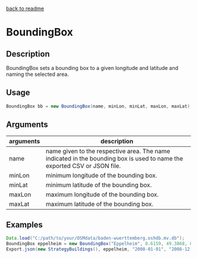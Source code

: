 
[back to readme](../../../)

# BoundingBox

## Description

BoundingBox sets a bounding box to a given longitude and latitude and naming the selected area.

## Usage

```java
BoundingBox bb = new BoundingBox(name, minLon, minLat, maxLon, maxLat);
```

## Arguments

| arguments | description                                                  |
| --------- | ------------------------------------------------------------ |
| name      | name given to the respective area. The name indicated in the bounding box is used to name the exported CSV or JSON file. |
| minLon    | minimum longitude of the bounding box.                       |
| minLat    | minimum latitude of the bounding box.                        |
| maxLon    | maximum longitude of the bounding box.                       |
| maxLat    | maximum latitude of the bounding box.                        |



## Examples

```java
Data.load("C:/path/to/your/OSMdata/baden-wuerttemberg.oshdb.mv.db");
BoundingBox eppelheim = new BoundingBox("Eppelheim", 8.6159, 49.3868, 8.6555, 49.4153); // creating an bounding box object, in which name and location are set
Export.json(new StrategyBuildings(), eppelheim, "2008-01-01", "2008-12-31", Col.BASIC_INFORMATION, Col.TAGS);
```
